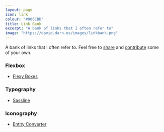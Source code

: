 ```yaml
---
layout: page
icon: link
colour: "#006CBD"
title: Link Bank
excerpt: "A bank of links that I often refer to"
image: "https://david.darn.es/images/linkbank.png"
---
```


A bank of links that I often refer to. Feel free to [share](https://twitter.com/home?status=http%3A//%F0%9F%8F%A6.ws%20%E2%80%93%20Link%20Bank%3A%20A%20bank%20of%20links%20that%20I%20often%20refer%20to%20(via%20%40DavidDarnes)) and [contribute](https://github.com/daviddarnes/david.darn.es/edit/gh-pages/linkbank.md) some of your own.

### Flexbox

- [Flexy Boxes](http://the-echoplex.net/flexyboxes/) 

### Typography

- [Sassline](https://sassline.com/)

### Iconography

- [Entity Converter](https://www.evotech.net/articles/testjsentities.html)

